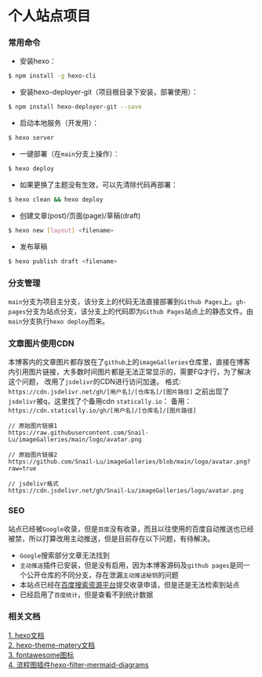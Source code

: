 # 个人站点项目
### 常用命令
- 安装hexo：
```bash
$ npm install -g hexo-cli
```
- 安装hexo-deployer-git（项目根目录下安装，部署使用）：
```bash
$ npm install hexo-deployer-git --save
```
- 启动本地服务（开发用）：
```bash
$ hexo server
```
- 一键部署（在`main`分支上操作）：
```bash
$ hexo deploy
```
- 如果更换了主题没有生效，可以先清除代码再部署：
```bash
$ hexo clean && hexo deploy
```
- 创建文章(post)/页面(page)/草稿(draft)
```bash
$ hexo new [layout] <filename>
```
- 发布草稿
```bash
$ hexo publish draft <filename>
```

### 分支管理
`main`分支为项目主分支，该分支上的代码无法直接部署到`Github Pages`上。`gh-pages`分支为站点分支，该分支上的代码即为`Github Pages`站点上的静态文件。由`main`分支执行`hexo deploy`而来。

### 文章图片使用CDN
本博客内的文章图片都存放在了`github`上的`imageGalleries`仓库里，直接在博客内引用图片链接，大多数时间图片都是无法正常显示的，需要FQ才行，为了解决这个问题，
改用了`jsdelivr`的CDN进行访问加速。
格式:  `https://cdn.jsdelivr.net/gh/[用户名]/[仓库名]/[图片路径]`
之前出现了`jsdelivr`被q，这里找了个备用cdn `statically.io`：
备用：`https://cdn.statically.io/gh/[用户名]/[仓库名]/[图片路径]`
```
// 原始图片链接1
https://raw.githubusercontent.com/Snail-Lu/imageGalleries/main/logo/avatar.png

// 原始图片链接2
https://github.com/Snail-Lu/imageGalleries/blob/main/logo/avatar.png?raw=true

// jsdelivr格式
https://cdn.jsdelivr.net/gh/Snail-Lu/imageGalleries/logo/avatar.png

```

### SEO
站点已经被`Google`收录，但是`百度`没有收录，而且以往使用的百度自动推送也已经被禁，所以打算改用主动推送，但是目前存在以下问题，有待解决。
- `Google`搜索部分文章无法找到
- `主动推送`插件已安装，但是没有启用，因为本博客源码及`github pages`是同一个公开仓库的不同分支，存在泄漏`主动推送秘钥`的问题
- 本站点已经在[百度搜索资源平台](https://ziyuan.baidu.com/linksubmit/index)提交收录申请，但是还是无法检索到站点
- 已经启用了`百度统计`，但是查看不到统计数据

### 相关文档
[1. hexo文档](https://hexo.io/zh-cn/docs/commands)  
[2. hexo-theme-matery文档](https://github.com/blinkfox/hexo-theme-matery/blob/develop/README_CN.md)  
[3. fontawesome图标](https://fontawesome.com/v5.15/icons?d=gallery&p=2)  
[4. 流程图插件hexo-filter-mermaid-diagrams](https://github.com/webappdevelp/hexo-filter-mermaid-diagrams)  